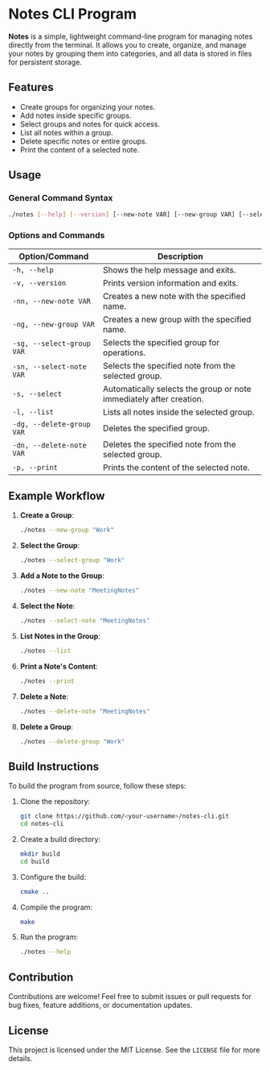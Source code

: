 # Notes CLI Program

**Notes** is a simple, lightweight command-line program for managing notes directly from the terminal. It allows you to create, organize, and manage your notes by grouping them into categories, and all data is stored in files for persistent storage.

## Features
- Create groups for organizing your notes.
- Add notes inside specific groups.
- Select groups and notes for quick access.
- List all notes within a group.
- Delete specific notes or entire groups.
- Print the content of a selected note.

## Usage

### General Command Syntax
```bash
./notes [--help] [--version] [--new-note VAR] [--new-group VAR] [--select-group VAR] [--select-note VAR] [--select] [--list] [--delete-group VAR] [--delete-note VAR] [--print] [notes]...
```

### Options and Commands

| Option/Command         | Description                                                                 |
|-------------------------|-----------------------------------------------------------------------------|
| `-h, --help`           | Shows the help message and exits.                                          |
| `-v, --version`        | Prints version information and exits.                                      |
| `-nn, --new-note VAR`  | Creates a new note with the specified name.                                |
| `-ng, --new-group VAR` | Creates a new group with the specified name.                               |
| `-sg, --select-group VAR` | Selects the specified group for operations.                              |
| `-sn, --select-note VAR`  | Selects the specified note from the selected group.                      |
| `-s, --select`         | Automatically selects the group or note immediately after creation.        |
| `-l, --list`           | Lists all notes inside the selected group.                                 |
| `-dg, --delete-group VAR` | Deletes the specified group.                                              |
| `-dn, --delete-note VAR`  | Deletes the specified note from the selected group.                      |
| `-p, --print`          | Prints the content of the selected note.                                   |

## Example Workflow

1. **Create a Group**:
   ```bash
   ./notes --new-group "Work"
   ```
2. **Select the Group**:
   ```bash
   ./notes --select-group "Work"
   ```
3. **Add a Note to the Group**:
   ```bash
   ./notes --new-note "MeetingNotes"
   ```
4. **Select the Note**:
   ```bash
   ./notes --select-note "MeetingNotes"
   ```
5. **List Notes in the Group**:
   ```bash
   ./notes --list
   ```
6. **Print a Note's Content**:
   ```bash
   ./notes --print
   ```
7. **Delete a Note**:
   ```bash
   ./notes --delete-note "MeetingNotes"
   ```
8. **Delete a Group**:
   ```bash
   ./notes --delete-group "Work"
   ```

## Build Instructions

To build the program from source, follow these steps:

1. Clone the repository:
   ```bash
   git clone https://github.com/<your-username>/notes-cli.git
   cd notes-cli
   ```

2. Create a build directory:
   ```bash
   mkdir build
   cd build
   ```

3. Configure the build:
   ```bash
   cmake ..
   ```

4. Compile the program:
   ```bash
   make
   ```

5. Run the program:
   ```bash
   ./notes --help
   ```

## Contribution
Contributions are welcome! Feel free to submit issues or pull requests for bug fixes, feature additions, or documentation updates.

## License
This project is licensed under the MIT License. See the `LICENSE` file for more details.
